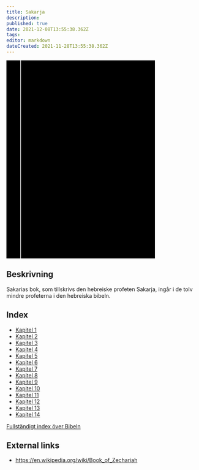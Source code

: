 ```yaml
---
title: Sakarja
description: 
published: true
date: 2021-12-08T13:55:38.362Z
tags: 
editor: markdown
dateCreated: 2021-11-28T13:55:38.362Z
---
```


<div class="urantiapedia-book-front urantiapedia-book-bible">
<svg xmlns="http://www.w3.org/2000/svg"
	width="102.6mm" height="136.8mm"
	viewBox="0 0 102.6 136.8" version="1.1">
	<g transform="translate(-7,-5)">
		<rect width="9.6" height="136.8" x="7" y="5" />
		<rect width="96.9" height="136.8" x="17" y="5" />
		<text style="font-size:5px" x="61" y="22">BIBELN</text>
		<text style="font-size:4px" x="61" y="125">Swedish Bible, 1917</text>
		<text style="font-size:9px" x="61" y="60">Sakarja</text>
	</g>
</svg>
</div>

## Beskrivning


Sakarias bok, som tillskrivs den hebreiske profeten Sakarja, ingår i de tolv mindre profeterna i den hebreiska bibeln.

## Index

- [Kapitel 1](/sv/Bible/Zechariah/1)
- [Kapitel 2](/sv/Bible/Zechariah/2)
- [Kapitel 3](/sv/Bible/Zechariah/3)
- [Kapitel 4](/sv/Bible/Zechariah/4)
- [Kapitel 5](/sv/Bible/Zechariah/5)
- [Kapitel 6](/sv/Bible/Zechariah/6)
- [Kapitel 7](/sv/Bible/Zechariah/7)
- [Kapitel 8](/sv/Bible/Zechariah/8)
- [Kapitel 9](/sv/Bible/Zechariah/9)
- [Kapitel 10](/sv/Bible/Zechariah/10)
- [Kapitel 11](/sv/Bible/Zechariah/11)
- [Kapitel 12](/sv/Bible/Zechariah/12)
- [Kapitel 13](/sv/Bible/Zechariah/13)
- [Kapitel 14](/sv/Bible/Zechariah/14)


[Fullständigt index över Bibeln](/sv/index/bible)


## External links

- https://en.wikipedia.org/wiki/Book_of_Zechariah